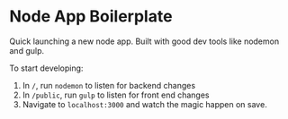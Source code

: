 # Node App Boilerplate
Quick launching a new node app. Built with good dev tools like nodemon and gulp.

To start developing:

1. In `/`, run `nodemon` to listen for backend changes
2. In `/public`, run `gulp` to listen for front end changes
3. Navigate to `localhost:3000` and watch the magic happen on save.
